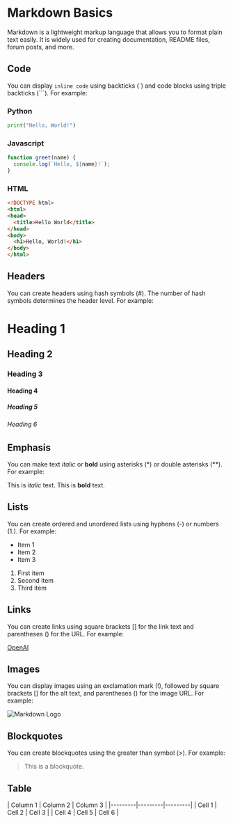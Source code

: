 # Markdown Basics

Markdown is a lightweight markup language that allows you to format plain text easily. It is widely used for creating documentation, README files, forum posts, and more.

## Code

You can display `inline code` using backticks (`) and code blocks using triple backticks (```). For example:


### Python

```python
print("Hello, World!")
```
### Javascript

```javascript
function greet(name) {
  console.log(`Hello, ${name}!`);
}
```
### HTML

```html
<!DOCTYPE html>
<html>
<head>
  <title>Hello World</title>
</head>
<body>
  <h1>Hello, World!</h1>
</body>
</html>
```

## Headers

You can create headers using hash symbols (#). The number of hash symbols determines the header level. For example:

# Heading 1
## Heading 2
### Heading 3
#### Heading 4
##### Heading 5
###### Heading 6


## Emphasis

You can make text *italic* or **bold** using asterisks (*) or double asterisks (**). For example:

This is *italic* text.
This is **bold** text.

## Lists

You can create ordered and unordered lists using hyphens (-) or numbers (1.). For example:

- Item 1
- Item 2
- Item 3

1. First item
2. Second item
3. Third item

## Links

You can create links using square brackets [] for the link text and parentheses () for the URL. For example:

[OpenAI](https://www.openai.com)

## Images

You can display images using an exclamation mark (!), followed by square brackets [] for the alt text, and parentheses () for the image URL. For example:

![Markdown Logo](https://upload.wikimedia.org/wikipedia/commons/4/48/Markdown-mark.svg)

## Blockquotes

You can create blockquotes using the greater than symbol (>). For example:

> This is a blockquote.


## Table

 | Column 1 | Column 2 | Column 3 |
          |---------|---------|---------|
          |  Cell 1 |  Cell 2 |  Cell 3 |
          |  Cell 4 |  Cell 5 |  Cell 6 |


